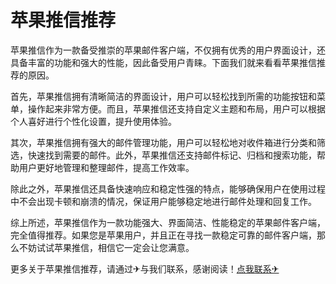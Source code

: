 # 苹果推信推荐

苹果推信作为一款备受推崇的苹果邮件客户端，不仅拥有优秀的用户界面设计，还具备丰富的功能和强大的性能，因此备受用户青睐。下面我们就来看看苹果推信推荐的原因。

首先，苹果推信拥有清晰简洁的界面设计，用户可以轻松找到所需的功能按钮和菜单，操作起来非常方便。而且，苹果推信还支持自定义主题和布局，用户可以根据个人喜好进行个性化设置，提升使用体验。

其次，苹果推信拥有强大的邮件管理功能，用户可以轻松地对收件箱进行分类和筛选，快速找到需要的邮件。此外，苹果推信还支持邮件标记、归档和搜索功能，帮助用户更好地管理和整理邮件，提高工作效率。

除此之外，苹果推信还具备快速响应和稳定性强的特点，能够确保用户在使用过程中不会出现卡顿和崩溃的情况，保证用户能够稳定地进行邮件处理和回复工作。

综上所述，苹果推信作为一款功能强大、界面简洁、性能稳定的苹果邮件客户端，完全值得推荐。如果您是苹果用户，并且正在寻找一款稳定可靠的邮件客户端，那么不妨试试苹果推信，相信它一定会让您满意。

更多关于苹果推信推荐，请通过✈与我们联系，感谢阅读！[点我联系✈](https://faq.G208.com)